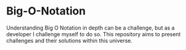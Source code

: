# Big-O-Notation
Understanding Big O Notation in depth can be a challenge, but as a developer I challenge myself to do so. This repository aims to present challenges and their solutions within this universe.
